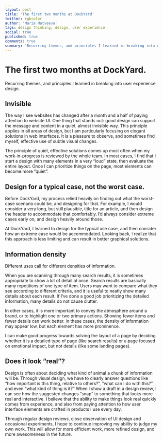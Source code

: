 ```yaml
---
layout: post
title: 'The first two months at DockYard'
twitter: rgbcolor
author: 'Maria Matveeva'
tags: design thinking, design, user experience
social: true
published: true
comments: true
summary: 'Recurring themes, and principles I learned in breaking into user experience design.'
---
```


# The first two months at DockYard.

Recurring themes, and principles I learned in breaking into user experience design.

## Invisible
The way I see websites has changed after a month and a half of paying attention to website UI. One thing that stands out: good design can support the message and content in a quiet, almost invisible way. This principle applies in all areas of design, but I am particularly focusing on elegant solutions in web interfaces. It is a pleasure to observe, and sometimes find myself, effective use of subtle visual changes. 

The principle of quiet, effective solutions comes up most often when my work-in-progress is reviewed by the whole team. In most cases, I find that I start a design with many elements in a very “loud” state, then evaluate the entire layout. Once I can prioritize things on the page, most elements can become more “quiet”.

## Design for a typical case, not the worst case.
Before DockYard, my process relied heavily on finding out what the worst-case scenario could be, and designing for that. For example, I would consider a very long, but still plausible, title for an article, and then design the header to accommodate that comfortably. I’d always consider extreme cases early on, and design heavily around those. 

At DockYard, I learned to design for the typical use case, and then consider how an extreme case would be accommodated. Looking back, I realize that this approach is less limiting and can result in better graphical solutions.

## Information density
Different uses call for different densities of information. 

When you are scanning through many search results, it is sometimes appropriate to show a lot of detail at once.  Search results are basically many repetitions of one type of item. Users may want to compare what they see according to different criteria, and it is useful to neatly show many details about each result. If I’ve done a good job prioritizing the detailed information, many details do not cause clutter.

In other cases, it is more important to convey the atmosphere around a brand, or to highlight one or two primary actions. Showing fewer items and fewer details can work better.  In these cases, the density of information may appear low, but each element has more prominence.

I can make good progress towards solving the layout of a page by deciding whether it is a detailed type of page (like search results) or a page focused on emotional impact, but not details (like some landing pages).

## Does it look “real”?
Design is often about deciding what kind of animal a chunk of information will be. Through visual design, we have to clearly answer questions like “how important is this thing, relative to others?”, “what can I do with this?” and even “what kind of thing is it?” When I show a draft in a design review, I can see how the suggested changes “snap” to something that looks more real and interactive. I believe that the ability to make things look real quickly comes from experience, and also from paying attention to how user interface elements are crafted in products I use every day.

Through regular design reviews, close observation of UI design and occasional experiments, I hope to continue improving my ability to judge my own work. This will allow for more efficient work, more refined design, and more awesomeness in the future.
